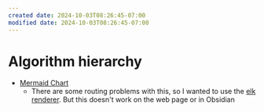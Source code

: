 ```yaml
---
created date: 2024-10-03T08:26:45-07:00
modified date: 2024-10-03T08:26:45-07:00
---
```

# Algorithm hierarchy
- [Mermaid Chart](https://www.mermaidchart.com/app/projects/08a93b4d-c08f-43f0-9cff-013f940ff53a/diagrams/c743001c-cfad-407d-b040-967ddb5a0b7e/version/v0.1/edit)
	- There are some routing problems with this, so I wanted to use the [elk renderer](https://mermaid.js.org/syntax/flowchart.html#renderer).  But this doesn't work on the web page or in Obsidian
